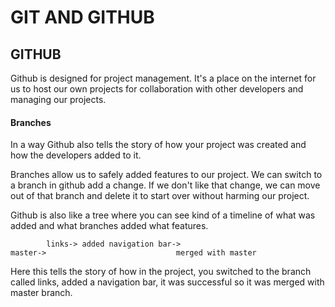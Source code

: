 # GIT AND GITHUB
## GITHUB

Github is designed for project management. It's a place on the internet for us to host our own projects for collaboration with other developers and managing our projects.

#### Branches
In a way Github also tells the story of how your project was created and how the developers added to it.

Branches allow us to safely added features to our project. We can switch to a branch in github add a change. If we don't like that change, we can move out of that branch and delete it to start over without harming our project.

Github is also like a tree where you can see kind of a timeline of what was added and what branches added what features.
```
        links-> added navigation bar-> 
master->                             merged with master
```

Here this tells the story of how in the project, you switched to the branch called links, added a navigation bar, it was successful so it was merged with master branch.

